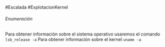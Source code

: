 #Escalada #ExplotacionKernel
###### Enumeración
Para obtener información sobre el sistema operativo usaremos el comando `lsb_release -a` 
Para obtener información sobre el kernel `uname -a`

